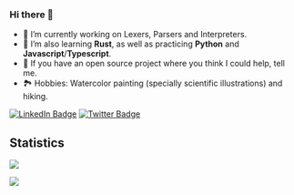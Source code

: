 ### Hi there 👋

- 🔭 I’m currently working on Lexers, Parsers and Interpreters.
- 🌱 I’m also learning **Rust**, as well as practicing **Python** and **Javascript**/**Typescript**.
- 👯 If you have an open source project where you think I could help, tell me.
- 🏞 Hobbies: Watercolor painting (specially scientific illustrations) and hiking.


[![LinkedIn Badge](https://img.shields.io/badge/LinkedIn-Profile-informational?style=flat&logo=linkedin&logoColor=white&color=0D76A8)](https://www.linkedin.com/in/nunobarreto/)
[![Twitter Badge](https://img.shields.io/badge/Twitter-Profile-informational?style=flat&logo=twitter&logoColor=white&color=1CA2F1)](https://twitter.com/nbarr)

## Statistics
<p>
  <img align="center" src="https://github-readme-stats.vercel.app/api/top-langs/?username=washimimizuku&layout=compact&langs_count=6&hide=CSS,SCSS,HTML,EJS,Twig,Jinja,Smarty,Handlebars,Hack,Jupyter+Notebook&title_color=f3b745&text_color=fff&icon_color=f3b745&bg_color=14171A" />
</p>
<p>
  <img align="center" src="https://github-readme-stats.vercel.app/api?username=washimimizuku&show_icons=true&theme=radical" />
</p>
